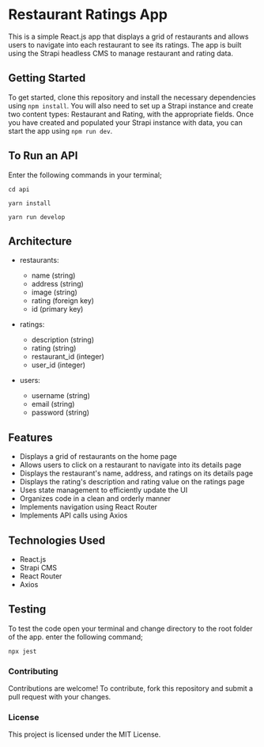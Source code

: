 # Restaurant Ratings App
This is a simple React.js app that displays a grid of restaurants and allows users to navigate into each restaurant to see its ratings. The app is built using the Strapi headless CMS to manage restaurant and rating data.

## Getting Started
To get started, clone this repository and install the necessary dependencies using `npm install`. You will also need to set up a Strapi instance and create two content types: Restaurant and Rating, with the appropriate fields. Once you have created and populated your Strapi instance with data, you can start the app using `npm run dev`.

## To Run an API
Enter the following commands in your terminal;

`cd api`

`yarn install`

`yarn run develop`

## Architecture
  - restaurants:
      - name (string)
      - address (string)
      - image (string)
      - rating (foreign key)
      - id (primary key)
      
  - ratings:
      - description (string)
      - rating (string)
      - restaurant_id (integer)
      - user_id (integer)
      
  - users: 
      - username (string)
      - email (string)
      - password (string)
     

## Features
- Displays a grid of restaurants on the home page
- Allows users to click on a restaurant to navigate into its details page
- Displays the restaurant's name, address, and ratings on its details page
- Displays the rating's description and rating value on the ratings page
- Uses state management to efficiently update the UI
- Organizes code in a clean and orderly manner
- Implements navigation using React Router
- Implements API calls using Axios
## Technologies Used
- React.js
- Strapi CMS
- React Router
- Axios

## Testing
To test the code open your terminal and change directory to the root folder of the app. enter the following command;

`npx jest`

### Contributing
Contributions are welcome! To contribute, fork this repository and submit a pull request with your changes.

### License
This project is licensed under the MIT License.
